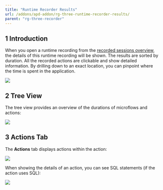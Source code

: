 ```yaml
---
title: "Runtime Recorder Results"
url: /addons/apd-addon/rg-three-runtime-recorder-results/
parent: "rg-three-recorder"
---
```


## 1 Introduction

When you open a runtime recording from the [recorded sessions overview](rg-three-recorder), the details of this runtime recording will be shown. The results are sorted by duration. All the recorded actions are clickable and show detailed information. By drilling down to an exact location, you can pinpoint where the time is spent in the application.

![](/attachments/addons/apd-addon/rg-apd/rg-three-apd/rg-three-recorder/rg-three-runtime-recorder-results/Performance_runtime_recording.png)

## 2 Tree View

The tree view provides an overview of the durations of microflows and actions:

![](/attachments/addons/apd-addon/rg-apd/rg-three-apd/rg-three-recorder/rg-three-runtime-recorder-results/Performance_runtime_recording_ActionsTree.png)

## 3 Actions Tab

The **Actions** tab displays actions within the action:

![](/attachments/addons/apd-addon/rg-apd/rg-three-apd/rg-three-recorder/rg-three-runtime-recorder-results/Performance_runtime_recording_ActionsActions.png)

When showing the details of an action, you can see SQL statements (if the action uses SQL):

![](/attachments/addons/apd-addon/rg-apd/rg-three-apd/rg-three-recorder/rg-three-runtime-recorder-results/Performance_runtime_recording_Action.png)
